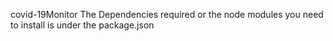 
covid-19Monitor
The Dependencies required or the node modules you need to install is under the package.json
